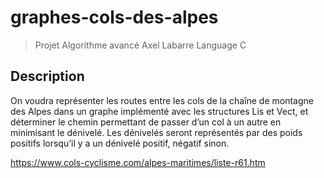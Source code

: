 # graphes-cols-des-alpes

> Projet Algorithme avancé
> Axel Labarre
> Language C

## Description

On voudra représenter les routes entre les cols de la chaîne de montagne des Alpes dans un graphe implémenté avec les structures Lis et Vect, et déterminer le chemin permettant de passer d’un col à un autre en minimisant le dénivelé.
Les dénivelés seront représentés par des poids positifs lorsqu’il y a un dénivelé positif, négatif sinon.

https://www.cols-cyclisme.com/alpes-maritimes/liste-r61.htm


